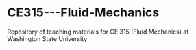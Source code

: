 CE315---Fluid-Mechanics
=======================

Repository of teaching materials for CE 315 (Fluid Mechanics) at Washington State University
